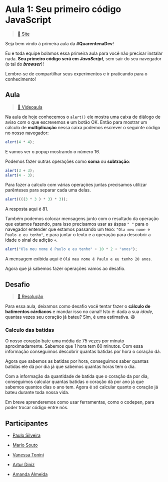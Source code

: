 # Aula 1: Seu primeiro código JavaScript

> [:link: Site](https://www.alura.com.br/quarentenadev/aula01-javascript)

Seja bem vindo à primeira aula da **#QuarentenaDev**!

Eu e toda equipe bolamos essa primeira aula para você não precisar instalar nada.
**Seu primeiro código será em _JavaScript_**, sem sair do seu navegador (o tal do **_browser_**)!

Lembre-se de compartilhar seus experimentos e ir praticando para o conhecimento!

## Aula

> [:link: Videoaula](https://www.youtube.com/watch?v=wtbgwcMrkQg)

Na aula de hoje conhecemos o `alert()` ele mostra uma caixa de diálogo de aviso com o que escrevemos e um botão OK.
Então para mostrar um cálculo de **multiplicação** nessa caixa podemos escrever o seguinte código no nosso navegador:

```JavaScript
alert(4 * 4);
```

E vamos ver o popup mostrando o número 16.

Podemos fazer outras operações como **soma** ou **subtração**:

```JavaScript
alert(3 + 3);
alert(4 - 3);
```

Para fazer a calculo com várias operações juntas precisamos utilizar parênteses para separar cada uma delas.

```JavaScript
alert((((3 * 3 ) * 3) * 3));
```

A resposta aqui é 81.

Também podemos colocar mensagens junto com o resultado da operação que estamos fazendo, para isso precisamos usar as áspas `" "` para o navegador entender que estamos passando um texo: `"Ola meu nome é Paulo e eu tenho"`, e para juntar o texto e a operação para descobrir a idade o sinal de adição `+`.

```JavaScript
alert("Ola meu nome é Paulo e eu tenho" + 10 * 2 + "anos");
```

A mensagem exibida aqui é `Olá meu nome é Paulo e eu tenho 20 anos`.

Agora que já sabemos fazer operações vamos ao desafio.

## Desafio

> [:dart: Resolução](../scripts/aula01/desafio.js)

Para essa aula, deixamos como desafio você tentar fazer o **cálculo de batimentos cárdiacos** e mandar isso no canal!
Isto é: dada a sua _idade_, quantas vezes seu coração já bateu?
Sim, é uma estimativa. :smiley:

### Calculo das batidas

O nosso coração bate uma média de 75 vezes por minuto aproximadamente.
Sabemos que 1 hora tem 60 minutos.
Com essa informação conseguimos descobrir quantas batidas por hora o coração dá.

Agora que sabemos as batidas por hora, conseguimos saber quantas batidas ele dá por dia já que sabemos quantas horas tem o dia.

Com a informação da quantidade de batida que o coração da por dia, conseguimos calcular quantas batidas o coração dá por ano já que sabemos quantos dias o ano tem.
Agora é só calcular quanto o coração já bateu durante toda nossa vida.

Em breve aprenderemos como usar ferramentas, como o codepen, para poder trocar código entre nós.

## Participantes

- [Paulo Silveira](https://twitter.com/paulo_caelum)

- [Mario Souto](https://twitter.com/omariosouto)

- [Vanessa Tonini](https://twitter.com/vanessametonini)

- [Artur Diniz](https://twitter.com/artdiniz)

- [Amanda Almeida](https://www.instagram.com/theamandaalmeida)
